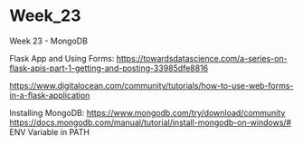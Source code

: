 # Week_23
Week 23 - MongoDB

Flask App and Using Forms:
https://towardsdatascience.com/a-series-on-flask-apis-part-1-getting-and-posting-33985dfe8816

https://www.digitalocean.com/community/tutorials/how-to-use-web-forms-in-a-flask-application

Installing MongoDB:
https://www.mongodb.com/try/download/community
https://docs.mongodb.com/manual/tutorial/install-mongodb-on-windows/#
ENV Variable in PATH